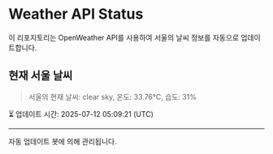 
# Weather API Status

이 리포지토리는 OpenWeather API를 사용하여 서울의 날씨 정보를 자동으로 업데이트합니다.

## 현재 서울 날씨
> 서울의 현재 날씨: clear sky, 온도: 33.76°C, 습도: 31%

⏳ 업데이트 시간: 2025-07-12 05:09:21 (UTC)

---
자동 업데이트 봇에 의해 관리됩니다.
